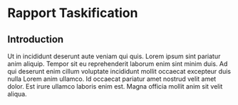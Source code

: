 # Rapport Taskification



## Introduction


Ut in incididunt deserunt aute veniam qui quis. Lorem ipsum sint pariatur anim aliquip. Tempor sit eu reprehenderit laborum enim sint minim duis. Ad qui deserunt enim cillum voluptate incididunt mollit occaecat excepteur duis nulla Lorem anim ullamco. Id occaecat pariatur amet nostrud velit amet dolor. Est irure ullamco laboris enim est. Magna officia mollit anim sit velit aliqua.